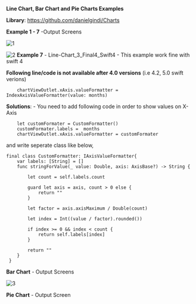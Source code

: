 **Line Chart, Bar Chart and Pie Charts Examples**

**Library**: https://github.com/danielgindi/Charts


**Example 1 - 7** -Output Screens

![1](https://user-images.githubusercontent.com/27955299/62760603-0271ee00-baa2-11e9-98a2-6bda66c94d92.jpg)

![2](https://user-images.githubusercontent.com/27955299/62760612-0b62bf80-baa2-11e9-8e75-11b1ceb8c484.jpg)
**Example 7** - Line-Chart_3_Final4_Swift4 - This example work fine with swift 4

**Following line/code is not available after 4.0 versions** (i.e 4.2, 5.0 swift verions)

        chartViewOutlet.xAxis.valueFormatter = IndexAxisValueFormatter(value: months)
      
**Solutions**: - You need to add following code in order to show values on X- Axis

        let customFormater = CustomFormatter()
        customFormater.labels =  months
        chartViewOutlet.xAxis.valueFormatter = customFormater
      
and write seperate class like below,     
  
    final class CustomFormatter: IAxisValueFormatter{
        var labels: [String] = []
        func stringForValue(_ value: Double, axis: AxisBase?) -> String {
        
            let count = self.labels.count
        
            guard let axis = axis, count > 0 else {
                return ""
            }
        
            let factor = axis.axisMaximum / Double(count)
        
            let index = Int((value / factor).rounded())
        
            if index >= 0 && index < count {
                return self.labels[index]
            }
        
            return ""
        }
     }


**Bar Chart** - Output Screens

![3](https://user-images.githubusercontent.com/27955299/62760620-0f8edd00-baa2-11e9-8fb7-e01b94fbf72a.jpg)

**Pie Chart** - Output Screen

